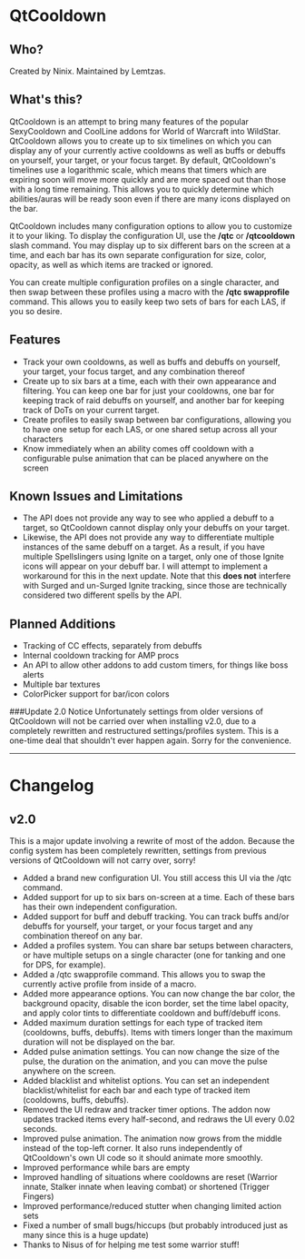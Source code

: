 QtCooldown
==========

## Who?

Created by Ninix. Maintained by Lemtzas.

## What's this?
QtCooldown is an attempt to bring many features of the popular SexyCooldown and CoolLine addons for World of Warcraft into WildStar.  QtCooldown allows you to create up to six timelines on which you can display any of your currently active cooldowns as well as buffs or debuffs on yourself, your target, or your focus target.  By default, QtCooldown's timelines use a logarithmic scale, which means that timers which are expiring soon will move more quickly and are more spaced out than those with a long time remaining.  This allows you to quickly determine which abilities/auras will be ready soon even if there are many icons displayed on the bar.

QtCooldown includes many configuration options to allow you to customize it to your liking.  To display the configuration UI, use the **/qtc** or **/qtcooldown** slash command.  You may display up to six different bars on the screen at a time, and each bar has its own separate configuration for size, color, opacity, as well as which items are tracked or ignored.

You can create multiple configuration profiles on a single character, and then swap between these profiles using a macro with the **/qtc swapprofile** command.  This allows you to easily keep two sets of bars for each LAS, if you so desire.

## Features
* Track your own cooldowns, as well as buffs and debuffs on yourself, your target, your focus target, and any combination thereof
* Create up to six bars at a time, each with their own appearance and filtering.  You can keep one bar for just your cooldowns, one bar for keeping track of raid debuffs on yourself, and another bar for keeping track of DoTs on your current target.
* Create profiles to easily swap between bar configurations, allowing you to have one setup for each LAS, or one shared setup across all your characters
* Know immediately when an ability comes off cooldown with a configurable pulse animation that can be placed anywhere on the screen

## Known Issues and Limitations
* The API does not provide any way to see who applied a debuff to a target, so QtCooldown cannot display only your debuffs on your target.
* Likewise, the API does not provide any way to differentiate multiple instances of the same debuff on a target.  As a result, if you have multiple Spellslingers using Ignite on a target, only one of those Ignite icons will appear on your debuff bar.  I will attempt to implement a workaround for this in the next update.  Note that this **does not** interfere with Surged and un-Surged Ignite tracking, since those are technically considered two different spells by the API.

## Planned Additions
* Tracking of CC effects, separately from debuffs
* Internal cooldown tracking for AMP procs
* An API to allow other addons to add custom timers, for things like boss alerts
* Multiple bar textures
* ColorPicker support for bar/icon colors

###Update 2.0 Notice
Unfortunately settings from older versions of QtCooldown will not be carried over when installing v2.0, due to a completely rewritten and restructured settings/profiles system.  This is a one-time deal that shouldn't ever happen again.  Sorry for the convenience.

----

Changelog
=========

## v2.0

This is a major update involving a rewrite of most of the addon.  Because the config system has been completely rewritten, settings from previous versions of QtCooldown will not carry over, sorry!

* Added a brand new configuration UI.  You still access this UI via the /qtc command.
* Added support for up to six bars on-screen at a time.  Each of these bars has their own independent configuration.
* Added support for buff and debuff tracking.  You can track buffs and/or debuffs for yourself, your target, or your focus target and any combination thereof on any bar.
* Added a profiles system.  You can share bar setups between characters, or have multiple setups on a single character (one for tanking and one for DPS, for example).
* Added a /qtc swapprofile command.  This allows you to swap the currently active profile from inside of a macro.
* Added more appearance options.  You can now change the bar color, the background opacity, disable the icon border, set the time label opacity, and apply color tints to differentiate cooldown and buff/debuff icons.
* Added maximum duration settings for each type of tracked item (cooldowns, buffs, debuffs).  Items with timers longer than the maximum duration will not be displayed on the bar.
* Added pulse animation settings.  You can now change the size of the pulse, the duration on the animation, and you can move the pulse anywhere on the screen.
* Added blacklist and whitelist options.  You can set an independent blacklist/whitelist for each bar and each type of tracked item (cooldowns, buffs, debuffs).
* Removed the UI redraw and tracker timer options.  The addon now updates tracked items every half-second, and redraws the UI every 0.02 seconds.
* Improved pulse animation.  The animation now grows from the middle instead of the top-left corner.  It also runs independently of QtCooldown's own UI code so it should animate more smoothly.
* Improved performance while bars are empty
* Improved handling of situations where cooldowns are reset (Warrior innate, Stalker innate when leaving combat) or shortened (Trigger Fingers)
* Improved performance/reduced stutter when changing limited action sets
* Fixed a number of small bugs/hiccups (but probably introduced just as many since this is a huge update)
* Thanks to Nisus of <Fuccboi Extraordinaire> for helping me test some warrior stuff!
